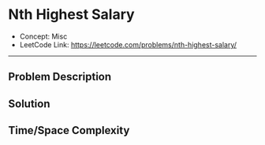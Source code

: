 # Nth Highest Salary

- Concept: Misc
- LeetCode Link: https://leetcode.com/problems/nth-highest-salary/

---

## Problem Description

## Solution

## Time/Space Complexity

